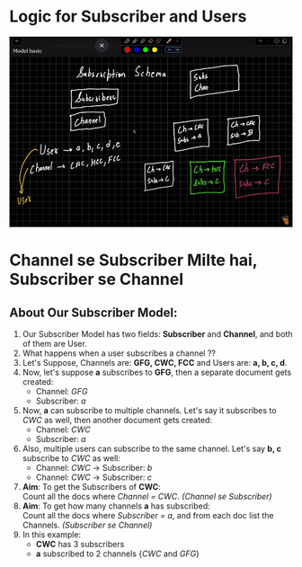 # Logic for Subscriber and Users

<!-- Commented-out image -->
<!-- ![My Image](image.png) -->

<p align="center">
  <img src="image.png" alt="Alt text" width="750"/> <br>
</p>

# Channel se Subscriber Milte hai, Subscriber se Channel

## About Our Subscriber Model:

1. Our Subscriber Model has two fields: **Subscriber** and **Channel**, and both of them are User.
2. What happens when a user subscribes a channel ??
3. Let's Suppose, Channels are: **GFG, CWC, FCC** and Users are: **a, b, c, d**.
4. Now, let's suppose **a** subscribes to **GFG**, then a separate document gets created:  
   - Channel: *GFG*  
   - Subscriber: *a*
5. Now, **a** can subscribe to multiple channels. Let's say it subscribes to *CWC* as well, then another document gets created:  
   - Channel: *CWC*  
   - Subscriber: *a*
6. Also, multiple users can subscribe to the same channel. Let's say **b, c** subscribe to *CWC* as well:  
   - Channel: *CWC* → Subscriber: *b*  
   - Channel: *CWC* → Subscriber: *c*
7. **Aim**: To get the Subscribers of **CWC**:  
   Count all the docs where *Channel = CWC*. *(Channel se Subscriber)*
8. **Aim**: To get how many channels **a** has subscribed:  
   Count all the docs where *Subscriber = a*, and from each doc list the Channels. *(Subscriber se Channel)*
9. In this example:  
   - **CWC** has 3 subscribers  
   - **a** subscribed to 2 channels {*CWC* and *GFG*}


